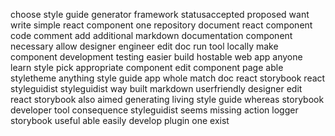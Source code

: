 choose style guide generator framework statusaccepted proposed want write simple react component one repository document react component code comment add additional markdown documentation component necessary allow designer engineer edit doc run tool locally make component development testing easier build hostable web app anyone learn style pick appropriate component edit component page able styletheme anything style guide app whole match doc react storybook react styleguidist styleguidist way built markdown userfriendly designer edit react storybook also aimed generating living style guide whereas storybook developer tool consequence styleguidist seems missing action logger storybook useful able easily develop plugin one exist